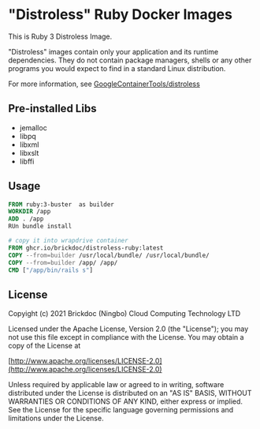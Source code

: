 # "Distroless" Ruby Docker Images

This is Ruby 3 Distroless Image.

"Distroless" images contain only your application and its runtime dependencies. They do not contain package managers, shells or any other programs you would expect to find in a standard Linux distribution.

For more information, see [GoogleContainerTools/distroless](https://github.com/GoogleContainerTools/distroless)

## Pre-installed Libs

- jemalloc
- libpq
- libxml
- libxslt
- libffi

## Usage

```Dockerfile
FROM ruby:3-buster  as builder
WORKDIR /app
ADD . /app
RUn bundle install

# copy it into wrapdrive container
FROM ghcr.io/brickdoc/distroless-ruby:latest
COPY --from=builder /usr/local/bundle/ /usr/local/bundle/
COPY --from=builder /app/ /app/
CMD ["/app/bin/rails s"]
```

## License

Copyight (c) 2021 Brickdoc (Ningbo) Cloud Computing Technology LTD

Licensed under the Apache License, Version 2.0 (the "License");
you may not use this file except in compliance with the License.
You may obtain a copy of the License at

[http://www.apache.org/licenses/LICENSE-2.0](http://www.apache.org/licenses/LICENSE-2.0)

Unless required by applicable law or agreed to in writing, software
distributed under the License is distributed on an "AS IS" BASIS,
WITHOUT WARRANTIES OR CONDITIONS OF ANY KIND, either express or implied.
See the License for the specific language governing permissions and
limitations under the License.
